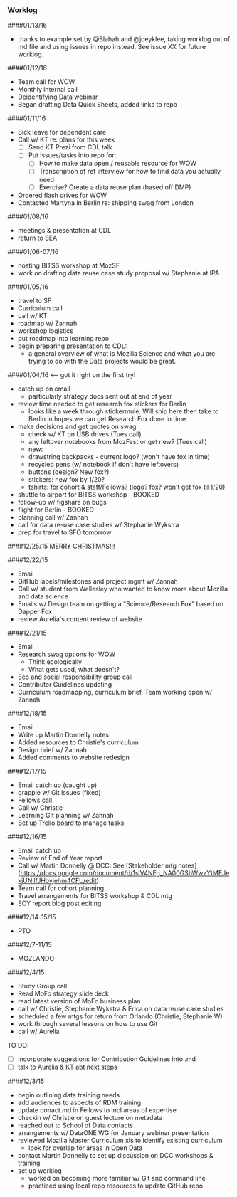 ### Worklog
####01/13/16
* thanks to example set by @Blahah and @joeyklee,
taking worklog out of md file and using issues in repo instead.
See issue XX for future worklog.

####01/12/16
* Team call for WOW
* Monthly internal call
* Deidentifying Data webinar
* Began drafting Data Quick Sheets, added links to repo

####01/11/16
* Sick leave for dependent care
* Call w/ KT re: plans for this week
  - [ ] Send KT Prezi from CDL talk
  - [ ] Put issues/tasks into repo for:
      - [ ] How to make data open / reusable resource for WOW
      - [ ] Transcription of ref interview for how to find data you actually need
      - [ ] Exercise? Create a data reuse plan (based off DMP)
* Ordered flash drives for WOW
* Contacted Martyna in Berlin re: shipping swag from London

####01/08/16
* meetings & presentation at CDL
* return to SEA

####01/06-07/16
* hosting BITSS workshop at MozSF
* work on drafting data reuse case study proposal w/ Stephanie at IPA

####01/05/16
* travel to SF
* Curriculum call
* call w/ KT
* roadmap w/ Zannah
* workshop logistics
* put roadmap into learning repo
* begin preparing presentation to CDL:
  * a general overview of what is Mozilla Science and what you are trying to do with the Data projects would be great.

####01/04/16 <-- got it right on the first try!  
* catch up on email
  - particularly strategy docs sent out at end of year
* review time needed to get research fox stickers for Berlin
  - looks like a week through stickermule.  Will ship here then take to Berlin in hopes we can get Research Fox done in time.
* make decisions and get quotes on swag
  - check w/ KT on USB drives (Tues call)
  - any leftover notebooks from MozFest or get new? (Tues call)
  - new: 
   * drawstring backpacks - current logo? (won't have fox in time)
   * recycled pens (w/ notebook if don't have leftovers)
   * buttons (design? New fox?)
   * stickers: new fox by 1/20?
   * tshirts: for cohort & staff/Fellows? (logo? fox? won't get fox til 1/20)
* shuttle to airport for BITSS workshop - BOOKED
* follow-up w/ figshare on bugs
* flight for Berlin - BOOKED
* planning call w/ Zannah
* call for data re-use case studies w/ Stephanie Wykstra
* prep for travel to SFO tomorrow

####12/25/15
MERRY CHRISTMAS!!!

####12/22/15
* Email
* GitHub labels/milestones and project mgmt w/ Zannah
* Call w/ student from Wellesley who wanted to know more about Mozilla and data science
* Emails w/ Design team on getting a "Science/Research Fox" based on Dapper Fox
* review Aurelia's content review of website


####12/21/15
* Email
* Research swag options for WOW
  * Think ecologically
  * What gets used, what doesn't?
* Eco and social responsibility group call
* Contributor Guidelines updating
* Curriculum roadmapping, curriculum brief, Team working open w/ Zannah


####12/18/15
* Email
* Write up Martin Donnelly notes 
* Added resources to Christie's curriculum
* Design brief w/ Zannah
* Added comments to website redesign


####12/17/15
* Email catch up (caught up)
* grapple w/ Git issues (fixed)
* Fellows call
* Call w/ Christie 
* Learning Git planning w/ Zannah
* Set up Trello board to manage tasks

####12/16/15
* Email catch up
* Review of End of Year report
* Call w/ Martin Donnelly @ DCC: See [Stakeholder mtg notes] (https://docs.google.com/document/d/1slV4NFg_NA00GShWwzYtMEJekjUNilfJHoyjehm4CFU/edit)
* Team call for cohort planning
* Travel arrangements for BITSS workshop & CDL mtg
* EOY report blog post editing

####12/14-15/15
* PTO

####12/7-11/15
* MOZLANDO

####12/4/15
* Study Group call
* Read MoFo strategy slide deck
* read latest version of MoFo business plan
* call w/ Christie, Stephanie Wykstra & Erica on data reuse case studies
* scheduled a few mtgs for return from Orlando (Christie, Stephanie W)
* work through several lessons on how to use Git
* call w/ Aurelia

TO DO:
- [ ] incorporate suggestions for Contribution Guidelines into .md
- [ ] talk to Aurelia & KT abt next steps

####12/3/15
* begin outlining data training needs
* add audiences to aspects of RDM training
* update conact.md in Fellows to incl areas of expertise
* checkin w/ Christie on guest lecture on metadata
* reached out to School of Data contacts
* arrangements w/ DataONE WG for January webinar presentation
* reviewed Mozilla Master Curriculum xls to identify existing curriculum
  * look for overlap for areas in Open Data
* contact Martin Donnelly to set up discussion on DCC workshops & training
* set up worklog
  * worked on becoming more familiar w/ Git and command line
  * practiced using local repo resources to update GitHub repo
